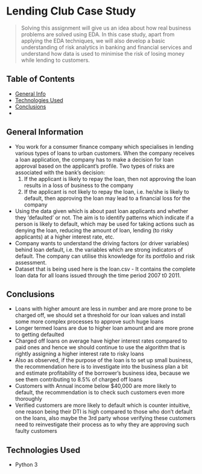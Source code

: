 # Lending Club Case Study
> Solving this assignment will give us an idea about how real business problems are solved using EDA. In this case study, apart from applying the EDA techniques, we will also develop a basic understanding of risk analytics in banking and financial services and understand how data is used to minimise the risk of losing money while lending to customers.


## Table of Contents
* [General Info](#general-information)
* [Technologies Used](#technologies-used)
* [Conclusions](#conclusions)
* 
<!-- You can include any other section that is pertinent to your problem -->

## General Information
- You work for a consumer finance company which specialises in lending various types of loans to urban customers. When the company receives a loan application, the company has to make a decision for loan approval based on the applicant’s profile.
  Two types of risks are associated with the bank’s decision:
    1. If the applicant is likely to repay the loan, then not approving the loan results in a loss of business to the company
    2. If the applicant is not likely to repay the loan, i.e. he/she is likely to default, then approving the loan may lead to a financial loss for the company
- Using the data given which is about past loan applicants and whether they ‘defaulted’ or not. The aim is to identify patterns which indicate if a person is likely to default, which may be used for taking actions such as denying the loan, reducing the amount of loan, lending (to risky applicants) at a higher interest rate, etc.
- Company wants to understand the driving factors (or driver variables) behind loan default, i.e. the variables which are strong indicators of default.  The company can utilise this knowledge for its portfolio and risk assessment. 
- Dataset that is being used here is the loan.csv - It contains the complete loan data for all loans issued through the time period 2007 t0 2011.

<!-- You don't have to answer all the questions - just the ones relevant to your project. -->

## Conclusions
- Loans with higher amount are less in number and are more prone to be charged off, we should set a threshold
for our loan values and install some more complex processes to approve such huge loans
- Longer termed loans are due to higher loan amount and are more prone to getting defaulted
- Charged off loans on average have higher interest rates compared to paid ones and hence we should continue
to use the algorithm that is rightly assigning a higher interest rate to risky loans
- Also as observed, if the purpose of the loan is to set up small business, the recommendation here is to
investigate into the business plan a bit and estimate profitability of the borrower’s business idea, because we
see them contributing to 8.5% of charged off loans
- Customers with Annual income below $40,000 are more likely to default, the recommendation is to check such
customers even more thoroughly
- Verified customers are more likely to default which is counter intuitive, one reason being their DTI is high
compared to those who don’t default on the loans, also maybe the 3rd party whose verifying these customers
need to reinvestigate their process as to why they are approving such faulty customers
<!-- You don't have to answer all the questions - just the ones relevant to your project. -->


## Technologies Used
- Python 3
